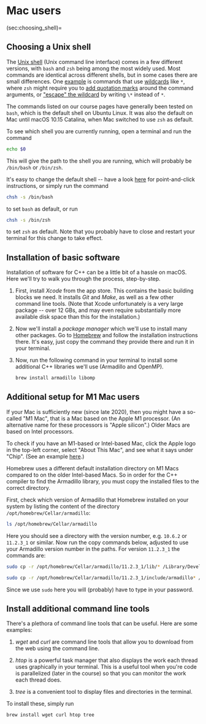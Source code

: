 # Mac users

(sec:choosing_shell)=
## Choosing a Unix shell

The [Unix shell](https://en.wikipedia.org/wiki/Unix_shell) (Unix command line interface) comes in a few different versions, with `bash` and `zsh` being among the most widely used. Most commands are identical across different shells, but in some cases there are small differences. One [example](https://superuser.com/questions/420525/scp-with-zsh-no-matches-found) is commands that use [wildcards](sec:wildcards) like `*`, where `zsh` might require you to [add quotation marks](https://superuser.com/a/1212433) around the command arguments, or ["escape" the wildcard](https://superuser.com/a/625864) by writing `\*` instead of `*`.

The commands listed on our course pages have generally been tested on `bash`, which is the default shell on Ubuntu Linux. It was also the default on Mac until macOS 10.15 Catalina, when Mac switched to use `zsh` as default.

To see which shell you are currently running, open a terminal and run the command 

```sh
echo $0
```
This will give the path to the shell you are running, which will probably be `/bin/bash` or `/bin/zsh`. 

It's easy to change the default shell -- have a look [here](https://support.apple.com/en-us/HT208050) for point-and-click instructions, or simply run the command 

```sh
chsh -s /bin/bash
```

to set `bash` as default, or run 

```sh
chsh -s /bin/zsh
```

to set `zsh` as default. Note that you probably have to close and restart your terminal for this change to take effect.



## Installation of basic software

Installation of software for C++ can be a little bit of a hassle on macOS. Here we'll try to walk you through the process, step-by-step.

1. First, install *Xcode* from the app store. This contains the basic building blocks we need. It installs *Git* and *Make*, as well as a few other command line tools. (Note that Xcode unfortunately is a very large package -- over 12 GBs, and may even require substantially more available disk space than this for the installation.)

2. Now we'll install a *package manager* which we'll use to install many other packages. Go to [Homebrew](https://brew.sh) and follow the installation instructions there. It's easy, just copy the command they provide there and run it in your terminal.


3. Now, run the following command in your terminal to install some additional C++ libraries we'll use (Armadillo and OpenMP).
    ```sh
    brew install armadillo libomp
    ```


## Additional setup for M1 Mac users
If your Mac is sufficiently new (since late 2020), then you might have a so-called "M1 Mac", that is a Mac based on the Apple M1 processor. (An alternative name for these processors is "Apple silicon".) Older Macs are based on Intel processors. 

To check if you have an M1-based or Intel-based Mac, click the Apple logo in the top-left corner, select "About This Mac", and see what it says under "Chip". (See an example [here](https://support.apple.com/en-us/HT211814).)

Homebrew uses a different default installation directory on M1 Macs compared to on the older Intel-based Macs. So in order for the C++ compiler to find the Armadillo library, you must copy the installed files to the correct directory. 

First, check which version of Armadillo that Homebrew installed on your system by listing the content of the directory `/opt/homebrew/Cellar/armadillo`:

```sh
ls /opt/homebrew/Cellar/armadillo
```

Here you should see a directory with the version number, e.g. `10.6.2` or `11.2.3_1` or similar. Now run the copy commands below, adjusted to use your Armadillo version number in the paths. For version `11.2.3_1` the commands are:

```sh
sudo cp -r /opt/homebrew/Cellar/armadillo/11.2.3_1/lib/* /Library/Developer/CommandLineTools/SDKs/MacOSX.sdk/usr/lib
```

```sh
sudo cp -r /opt/homebrew/Cellar/armadillo/11.2.3_1/include/armadillo* /Library/Developer/CommandLineTools/SDKs/MacOSX.sdk/usr/include
```

Since we use `sudo` here you will (probably) have to type in your password. 



## Install additional command line tools

There's a plethora of command line tools that can be useful. Here are some examples:

1. *wget* and *curl* are command line tools that allow you to download from the web using the command line.

2. *htop* is a powerful task manager that also displays the work each thread uses graphically in your terminal. This is a useful tool when you're code is parallelized (later in the course) so that you can monitor the work each thread does.

3. *tree* is a convenient tool to display files and directories in the terminal.


To install these, simply run

```sh
brew install wget curl htop tree
```
